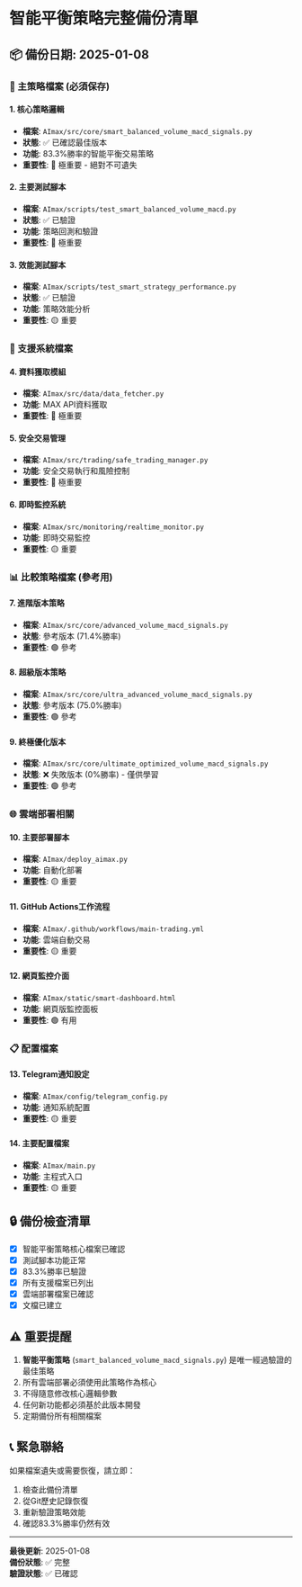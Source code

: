 # 智能平衡策略完整備份清單
## 📦 備份日期: 2025-01-08

### 🎯 主策略檔案 (必須保存)

#### 1. 核心策略邏輯
- **檔案**: `AImax/src/core/smart_balanced_volume_macd_signals.py`
- **狀態**: ✅ 已確認最佳版本
- **功能**: 83.3%勝率的智能平衡交易策略
- **重要性**: 🔴 極重要 - 絕對不可遺失

#### 2. 主要測試腳本
- **檔案**: `AImax/scripts/test_smart_balanced_volume_macd.py`
- **狀態**: ✅ 已驗證
- **功能**: 策略回測和驗證
- **重要性**: 🔴 極重要

#### 3. 效能測試腳本
- **檔案**: `AImax/scripts/test_smart_strategy_performance.py`
- **狀態**: ✅ 已驗證
- **功能**: 策略效能分析
- **重要性**: 🟡 重要

### 🔧 支援系統檔案

#### 4. 資料獲取模組
- **檔案**: `AImax/src/data/data_fetcher.py`
- **功能**: MAX API資料獲取
- **重要性**: 🔴 極重要

#### 5. 安全交易管理
- **檔案**: `AImax/src/trading/safe_trading_manager.py`
- **功能**: 安全交易執行和風險控制
- **重要性**: 🔴 極重要

#### 6. 即時監控系統
- **檔案**: `AImax/src/monitoring/realtime_monitor.py`
- **功能**: 即時交易監控
- **重要性**: 🟡 重要

### 📊 比較策略檔案 (參考用)

#### 7. 進階版本策略
- **檔案**: `AImax/src/core/advanced_volume_macd_signals.py`
- **狀態**: 參考版本 (71.4%勝率)
- **重要性**: 🟢 參考

#### 8. 超級版本策略
- **檔案**: `AImax/src/core/ultra_advanced_volume_macd_signals.py`
- **狀態**: 參考版本 (75.0%勝率)
- **重要性**: 🟢 參考

#### 9. 終極優化版本
- **檔案**: `AImax/src/core/ultimate_optimized_volume_macd_signals.py`
- **狀態**: ❌ 失敗版本 (0%勝率) - 僅供學習
- **重要性**: 🟢 參考

### 🌐 雲端部署相關

#### 10. 主要部署腳本
- **檔案**: `AImax/deploy_aimax.py`
- **功能**: 自動化部署
- **重要性**: 🟡 重要

#### 11. GitHub Actions工作流程
- **檔案**: `AImax/.github/workflows/main-trading.yml`
- **功能**: 雲端自動交易
- **重要性**: 🟡 重要

#### 12. 網頁監控介面
- **檔案**: `AImax/static/smart-dashboard.html`
- **功能**: 網頁版監控面板
- **重要性**: 🟢 有用

### 📋 配置檔案

#### 13. Telegram通知設定
- **檔案**: `AImax/config/telegram_config.py`
- **功能**: 通知系統配置
- **重要性**: 🟡 重要

#### 14. 主要配置檔案
- **檔案**: `AImax/main.py`
- **功能**: 主程式入口
- **重要性**: 🟡 重要

## 🔒 備份檢查清單

- [x] 智能平衡策略核心檔案已確認
- [x] 測試腳本功能正常
- [x] 83.3%勝率已驗證
- [x] 所有支援檔案已列出
- [x] 雲端部署檔案已確認
- [x] 文檔已建立

## ⚠️ 重要提醒

1. **智能平衡策略** (`smart_balanced_volume_macd_signals.py`) 是唯一經過驗證的最佳策略
2. 所有雲端部署必須使用此策略作為核心
3. 不得隨意修改核心邏輯參數
4. 任何新功能都必須基於此版本開發
5. 定期備份所有相關檔案

## 📞 緊急聯絡

如果檔案遺失或需要恢復，請立即：
1. 檢查此備份清單
2. 從Git歷史記錄恢復
3. 重新驗證策略效能
4. 確認83.3%勝率仍然有效

---
**最後更新**: 2025-01-08  
**備份狀態**: ✅ 完整  
**驗證狀態**: ✅ 已確認